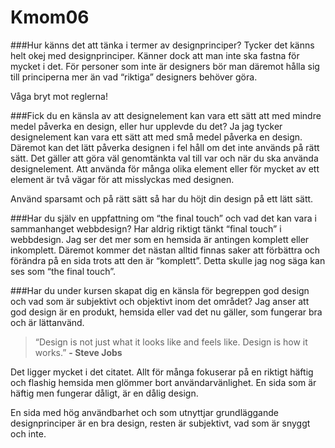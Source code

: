 Kmom06
===============================

###Hur känns det att tänka i termer av designprinciper?
Tycker det känns helt okej med designprinciper. Känner dock att man inte ska fastna för mycket i det. För personer som inte är designers bör man däremot hålla sig till principerna mer än vad “riktiga” designers behöver göra.

Våga bryt mot reglerna!


###Fick du en känsla av att designelement kan vara ett sätt att med mindre medel påverka en design, eller hur upplevde du det?
Ja jag tycker designelement kan vara ett sätt att med små medel påverka en design. Däremot kan det lätt påverka designen i fel håll om det inte används på rätt sätt. Det gäller att göra väl genomtänkta val till var och när du ska använda designelement. Att använda för många olika element eller för mycket av ett element är två vägar för att misslyckas med designen.

Använd sparsamt och på rätt sätt så har du höjt din design på ett lätt sätt.


###Har du själv en uppfattning om “the final touch” och vad det kan vara i sammanhanget webbdesign?
Har aldrig riktigt tänkt “final touch” i webbdesign. Jag ser det mer som en hemsida är antingen komplett eller inkomplett. Däremot kommer det nästan alltid finnas saker att förbättra och förändra på en sida trots att den är “komplett”. Detta skulle jag nog säga kan ses som “the final touch”.


###Har du under kursen skapat dig en känsla för begreppen god design och vad som är subjektivt och objektivt inom det området?
Jag anser att god design är en produkt, hemsida eller vad det nu gäller, som fungerar bra och är lättanvänd.

> “Design is not just what it looks like and feels like. Design is how it works.”
> **- Steve Jobs**

Det ligger mycket i det citatet. Allt för många fokuserar på en riktigt häftig och flashig hemsida men glömmer bort användarvänlighet. En sida som är häftig men fungerar dåligt, är en dålig design.

En sida med hög användbarhet och som utnyttjar grundläggande designprinciper är en bra design, resten är subjektivt, vad som är snyggt och inte.
